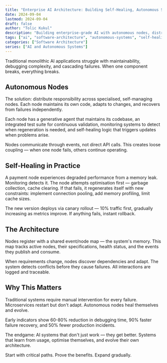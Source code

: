 ```yaml
---
title: "Enterprise AI Architecture: Building Self-Healing, Autonomous Systems with Distributed Intelligence"
date: 2024-09-04
lastmod: 2024-09-04
draft: false
author: "Tolic Kukul"
description: "Building enterprise-grade AI with autonomous nodes, distributed intelligence, and self-healing mechanisms for resilient systems that adapt without human intervention."
tags: ["ai", "software-architecture", "autonomous-systems", "self-healing", "distributed-systems", "enterprise", "event-driven", "resilience", "circuit-breaker"]
categories: ["Software Architecture"]
series: ["AI and Autonomous Systems"]
---
```


Traditional monolithic AI applications struggle with maintainability, debugging complexity, and cascading failures. When one component breaks, everything breaks.

## Autonomous Nodes

The solution: distribute responsibility across specialised, self-managing nodes. Each node maintains its own code, adapts to changes, and recovers from failures independently.

Each node has a generative agent that maintains its codebase, an integrated test suite for continuous validation, monitoring systems to detect when regeneration is needed, and self-healing logic that triggers updates when problems arise.

Nodes communicate through events, not direct API calls. This creates loose coupling  —  when one node fails, others continue operating.

## Self-Healing in Practice

A payment node experiences degraded performance from a memory leak. Monitoring detects it. The node attempts optimisation first  —  garbage collection, cache clearing. If that fails, it regenerates itself with new constraints: implement connection pooling, add memory profiling, limit cache sizes.

The new version deploys via canary rollout  —  10% traffic first, gradually increasing as metrics improve. If anything fails, instant rollback.

## The Architecture

Nodes register with a shared event/node map  —  the system's memory. This map tracks active nodes, their specifications, health status, and the events they publish and consume.

When requirements change, nodes discover dependencies and adapt. The system detects conflicts before they cause failures. All interactions are logged and traceable.

## Why This Matters

Traditional systems require manual intervention for every failure. Microservices restart but don't adapt. Autonomous nodes heal themselves and evolve.

Early indicators show 60-80% reduction in debugging time, 90% faster failure recovery, and 50% fewer production incidents.

The endgame: AI systems that don't just work  —  they get better. Systems that learn from usage, optimise themselves, and evolve their own architecture.

Start with critical paths. Prove the benefits. Expand gradually.
